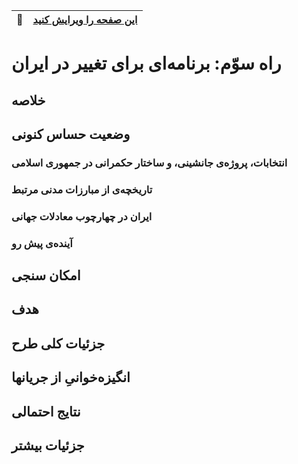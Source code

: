 <div style="text-align: right"> 

| :memo:        | [این صفحه را ویرایش کنید](http://)|
|---------------|:------------------------|

</div>

# راه سوّم: برنامه‌ای برای تغییر در ایران

## خلاصه

## وضعیت حساس کنونی

### انتخابات، پروژه‌ی جانشینی، و ساختار حکمرانی در جمهوری اسلامی

### تاریخچه‌ی از مبارزات مدنی مرتبط

### ایران در چهارچوب معادلات جهانی

### آینده‌ی پیش رو

## امکان سنجی 

## هدف

## جزئیات کلی طرح


## انگیزه‌خوانیِ از جریانها

## نتایج احتمالی

## جزئیات بیشتر


## 


## 

## 




